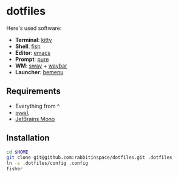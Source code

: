 # dotfiles

Here's used software:

- **Terminal**: [kitty](https://sw.kovidgoyal.net/kitty/)
- **Shell**: [fish](https://fishshell.com/)
- **Editor**: [emacs](https://github.com/hlissner/doom-emacs)
- **Prompt**: [pure](https://github.com/rafaelrinaldi/pure)
- **WM**: [sway](https://swaywm.org/) + [waybar](https://github.com/Alexays/Waybar)
- **Launcher**: [bemenu](https://github.com/Cloudef/bemenu)

## Requirements

- Everything from ^
- [`pywal`](https://github.com/dylanaraps/pywal)
- [JetBrains Mono](https://github.com/JetBrains/JetBrainsMono)

## Installation

```bash
cd $HOME
git clone git@github.com:rabbitinspace/dotfiles.git .dotfiles
ln -s .dotfiles/config .config
fisher
```
